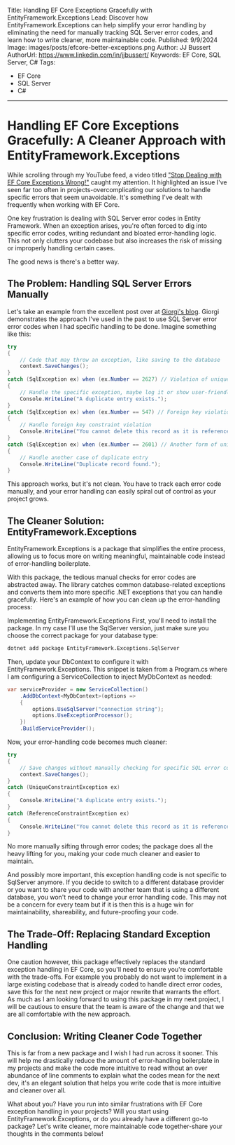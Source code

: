 Title: Handling EF Core Exceptions Gracefully with EntityFramework.Exceptions
Lead: Discover how EntityFramework.Exceptions can help simplify your error handling by eliminating the need for manually tracking SQL Server error codes, and learn how to write cleaner, more maintainable code.
Published: 9/9/2024
Image: images/posts/efcore-better-exceptions.png
Author: JJ Bussert
AuthorUrl: https://www.linkedin.com/in/jjbussert/
Keywords: EF Core, SQL Server, C#
Tags:
 - EF Core
 - SQL Server
 - C#
---

<div class="video-responsive">
    <?# YouTube QKwZlWvfh-o height=600 /?>
</div>

# Handling EF Core Exceptions Gracefully: A Cleaner Approach with EntityFramework.Exceptions

While scrolling through my YouTube feed, a video titled ["Stop Dealing with EF Core Exceptions Wrong!"](https://www.youtube.com/watch?v=QKwZlWvfh-o) caught my attention. It highlighted an issue I've seen far too often in projects-overcomplicating our solutions to handle specific errors that seem unavoidable. It's something I've dealt with frequently when working with EF Core.

One key frustration is dealing with SQL Server error codes in Entity Framework. When an exception arises, you're often forced to dig into specific error codes, writing redundant and bloated error-handling logic. This not only clutters your codebase but also increases the risk of missing or improperly handling certain cases. 

The good news is there's a better way.

## The Problem: Handling SQL Server Errors Manually

Let's take an example from the excellent post over at [Giorgi's blog](https://www.giorgi.dev/entity-framework/introducing-entityframework-exceptions/). Giorgi demonstrates the approach I've used in the past to use SQL Server error error codes when I had specific handling to be done. Imagine something like this:

```csharp
try
{
    // Code that may throw an exception, like saving to the database
    context.SaveChanges();
}
catch (SqlException ex) when (ex.Number == 2627) // Violation of unique constraint
{
    // Handle the specific exception, maybe log it or show user-friendly message
    Console.WriteLine("A duplicate entry exists.");
}
catch (SqlException ex) when (ex.Number == 547) // Foreign key violation
{
    // Handle foreign key constraint violation
    Console.WriteLine("You cannot delete this record as it is referenced elsewhere.");
}
catch (SqlException ex) when (ex.Number == 2601) // Another form of unique constraint violation
{
    // Handle another case of duplicate entry
    Console.WriteLine("Duplicate record found.");
}
```
This approach works, but it's not clean. You have to track each error code manually, and your error handling can easily spiral out of control as your project grows.

## The Cleaner Solution: EntityFramework.Exceptions

EntityFramework.Exceptions is a package that simplifies the entire process, allowing us to focus more on writing meaningful, maintainable code instead of error-handling boilerplate.

With this package, the tedious manual checks for error codes are abstracted away. The library catches common database-related exceptions and converts them into more specific .NET exceptions that you can handle gracefully. Here's an example of how you can clean up the error-handling process:

Implementing EntityFramework.Exceptions
First, you'll need to install the package. In my case I'll use the SqlServer version, just make sure you choose the correct package for your database type:

```bash
dotnet add package EntityFramework.Exceptions.SqlServer
```
Then, update your DbContext to configure it with EntityFramework.Exceptions. This snippet is taken from a Program.cs where I am configuring a ServiceCollection to inject MyDbContext as needed:

```csharp
var serviceProvider = new ServiceCollection()
	.AddDbContext<MyDbContext>(options =>
	{
		options.UseSqlServer("connection string");
		options.UseExceptionProcessor();
	})
	.BuildServiceProvider();
```
Now, your error-handling code becomes much cleaner:

```csharp
try
{
    // Save changes without manually checking for specific SQL error codes
    context.SaveChanges();
}
catch (UniqueConstraintException ex)
{
    Console.WriteLine("A duplicate entry exists.");
}
catch (ReferenceConstraintException ex)
{
    Console.WriteLine("You cannot delete this record as it is referenced elsewhere.");
}
```
No more manually sifting through error codes; the package does all the heavy lifting for you, making your code much cleaner and easier to maintain.

And possibly more important, this exception handling code is not specific to SqlServer anymore. If you decide to switch to a different database provider or you want to share your code with another team that is using a different database, you won't need to change your error handling code. This may not be a concern for every team but if it is then this is a huge win for maintainability, shareability, and future-proofing your code. 

## The Trade-Off: Replacing Standard Exception Handling
One caution however, this package effectively replaces the standard exception handling in EF Core, so you'll need to ensure you're comfortable with the trade-offs. For example you probably do not want to implement in a large existing codebase that is already coded to handle direct error codes, save this for the next new project or major rewrite that warrants the effort.  As much as I am looking forward to using this package in my next project, I will be cautious to ensure that the team is aware of the change and that we are all comfortable with the new approach.

## Conclusion: Writing Cleaner Code Together
This is far from a new package and I wish I had run across it sooner. This will help me drastically reduce the amount of error-handling boilerplate in my projects and make the code more intuitive to read without an over abundance of line comments to explain what the codes mean for the next dev, it's an elegant solution that helps you write code that is more intuitive and cleaner over all.

What about you? Have you run into similar frustrations with EF Core exception handling in your projects? Will you start using EntityFramework.Exceptions, or do you already have a different go-to package? Let's write cleaner, more maintainable code together-share your thoughts in the comments below!